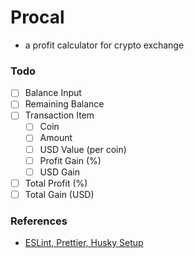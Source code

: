 # Procal

- a profit calculator for crypto exchange

### Todo

- [ ] Balance Input
- [ ] Remaining Balance
- [ ] Transaction Item
  - [ ] Coin
  - [ ] Amount
  - [ ] USD Value (per coin)
  - [ ] Profit Gain (%)
  - [ ] USD Gain
- [ ] Total Profit (%)
- [ ] Total Gain (USD)

### References

- [ESLint, Prettier, Husky Setup](https://blog.jarrodwatts.com/nextjs-eslint-prettier-husky)
